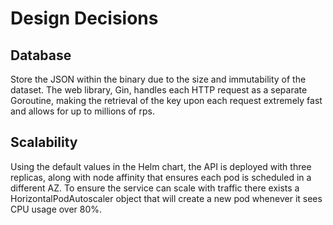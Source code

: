 # Design Decisions

## Database

Store the JSON within the binary due to the size and immutability of the dataset.
The web library, Gin, handles each HTTP request as a separate Goroutine, making the retrieval of the key upon each request extremely fast and allows for up to millions of rps.

## Scalability

Using the default values in the Helm chart, the API is deployed with three replicas,
along with node affinity that ensures each pod is scheduled in a different AZ.
To ensure the service can scale with traffic there exists a HorizontalPodAutoscaler
object that will create a new pod whenever it sees CPU usage over 80%.
